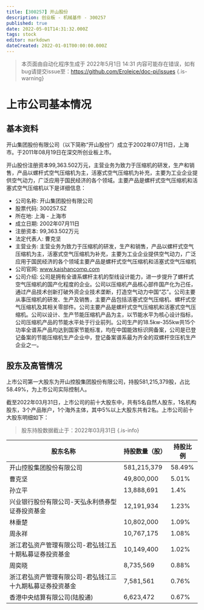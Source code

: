 ```yaml
---
title: [300257] 开山股份
description: 创业板 - 机械基件 - 300257
published: true
date: 2022-05-01T14:31:32.000Z
tags: stock
editor: markdown
dateCreated: 2022-01-01T00:00:00.000Z
---
```


> 本页面由自动化程序生成于 2022年5月1日 14:31
> 内容可能存在错误，如有bug请提交issue至：https://github.com/Eroleice/doc-pi/issues
{.is-warning}

# 上市公司基本情况

## 基本资料

开山集团股份有限公司（以下简称“开山股份”）成立于2002年07月11日，上海市。于2011年08月19日在深交所创业板上市。

开山股份注册资本99,363.502万元，主营业务为致力于压缩机的研发，生产和销售，产品以螺杆式空气压缩机为主，活塞式空气压缩机为补充，主要为工业企业提供空气动力，广泛应用于国民经济的各个领域。主要产品是螺杆式空气压缩机和活塞式空气压缩机以下是详细信息：

- 公司名称: 开山集团股份有限公司
- 股票代码: 300257.SZ
- 所在地: 上海 - 上海市
- 成立日期: 2002年07月11日
- 注册资本: 99,363.502万元
- 法定代表人: 曹克坚
- 主营业务: 主营业务为致力于压缩机的研发，生产和销售，产品以螺杆式空气压缩机为主，活塞式空气压缩机为补充，主要为工业企业提供空气动力，广泛应用于国民经济的各个领域主要产品是螺杆式空气压缩机和活塞式空气压缩机
- 公司官网: www.kaishancomp.com
- 公司介绍: 公司是拥有全谱系螺杆主机的型线设计能力，进一步提升了螺杆式空气压缩机的国产化程度的企业。公司以压缩机产品核心部件国产化为己任，通过产品技术创新打破外资企业技术垄断，打造空气动力中国“芯”。公司主要从事压缩机的研发、生产及销售，主要产品包括活塞式空气压缩机、螺杆式空气压缩机及其相关零部件。公司主要产品是螺杆式空气压缩机和活塞式空气压缩机。公司以设计、生产节能压缩机产品为主，以节能水平为核心设计指标，公司压缩机产品的节能水平处于行业前列。公司生产的18.5kw-355kw共15个功率全谱系产品均达到国家节能标准，均在中国能效标识网备案，公司是已登记备案的节能压缩机生产企业中，登记备案谱系最为齐全的双螺杆空压机生产企业之一。


## 股东及高管情况

上市公司第一大股东为开山控股集团股份有限公司，持股581,215,379股，占比58.49%，为上市公司实际控制人。

截至2022年03月31日，上市公司的前十大股东中，共有5名自然人股东，1名机构股东，3个产品账户，1个海外主体，其中5%以上大股东共有2名。上市公司前十大股东明细如下：

> 股东持股数据截止于：2022年03月31日
{.is-info}

| 股东名称 | 持股数量（股） | 持股比例 |
| --- | --- | --- |
| 开山控股集团股份有限公司 | 581,215,379 | 58.49% |
| 曹克坚 | 49,800,000 | 5.01% |
| 孙立平 | 13,888,691 | 1.4% |
| 兴业银行股份有限公司-天弘永利债券型证券投资基金 | 12,191,934 | 1.23% |
| 林垂楚 | 10,802,000 | 1.09% |
| 周永祥 | 10,767,175 | 1.08% |
| 浙江君弘资产管理有限公司-君弘钱江五十期私募证券投资基金 | 10,149,400 | 1.02% |
| 周奕晓 | 8,735,569 | 0.88% |
| 浙江君弘资产管理有限公司-君弘钱江三十九期私募证券投资基金 | 7,581,561 | 0.76% |
| 香港中央结算有限公司(陆股通) | 6,623,472 | 0.67% |




